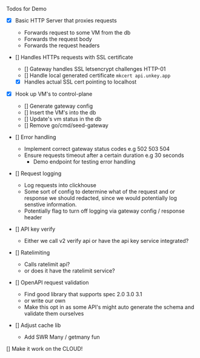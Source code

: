 Todos for Demo

- [x] Basic HTTP Server that proxies requests

  - Forwards request to some VM from the db
  - Forwards the request body
  - Forwards the request headers

- [] Handles HTTPs requests with SSL certificate

  - [] Gateway handles SSL letsencrypt challenges HTTP-01
  - [] Handle local generated certificate `mkcert api.unkey.app`
  - [x] Handles actual SSL cert pointing to localhost

- [x] Hook up VM's to control-plane

  - [] Generate gateway config
  - [] Insert the VM's into the db
  - [] Update's vm status in the db
  - [] Remove go/cmd/seed-gateway

- [] Error handling

  - Implement correct gateway status codes e.g 502 503 504
  - Ensure requests timeout after a certain duration e.g 30 seconds
    - Demo endpoint for testing error handling

- [] Request logging

  - Log requests into clickhouse
  - Some sort of config to determine what of the request and or response we should redacted, since we would potentially log senstive information.
  - Potentially flag to turn off logging via gateway config / response header

- [] API key verify

  - Either we call v2 verify api or have the api key service integrated?

- [] Ratelimiting

  - Calls ratelimit api?
  - or does it have the ratelimit service?

- [] OpenAPI request validation

  - Find good library that supports spec 2.0 3.0 3.1
  - or write our own
  - Make this opt in as some API's might auto generate the schema and validate them ourselves

- [] Adjust cache lib

  - Add SWR Many / getmany fun

[] Make it work on the CLOUD!
